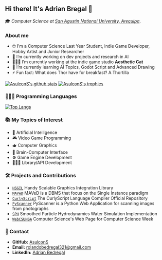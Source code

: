 ## Hi there! It's Adrian Bregal 👋

🎓 _Computer Science at [San Agustin National University, Arequipa](https://www.unsa.edu.pe/en/)_.

### About me

- 🤓 I'm a Computer Science Last Year Student, Indie Game Developer, Hobby Artist and Junior Researcher
- 🔭 I’m currently working on dev projects and research in AI
- 👨🏻‍💻 I’m currently working at the indie game studio **Aesthetic Cat**
- 🌱 I’m currently learning AI Topics, Godot Script and Advanced Drawing
- ⚡ Fun fact: What does Thor have for breakfast? A Thortilla

[![AsulconS's github stats](https://github-readme-stats.vercel.app/api?username=AsulconS&show_icons=true&count_private=true&theme=tokyonight)](#)
[![AsulconS's trophies](https://github-profile-trophy.vercel.app/?username=AsulconS&theme=tokyonight&&column=-1&margin-w=8)](#)

### 👨🏻‍💻 Programming Languages

[![Top Langs](https://github-readme-stats.vercel.app/api/top-langs/?username=AsulconS&layout=compact&langs_count=8&theme=tokyonight)](#)

### 📚 My Topics of Interest

- 🤖 Artificial Intelligence
- 🎮 Video Game Programming
- 🫖 Computer Graphics
- 🧠 Brain-Computer Interface
- ⚙️ Game Engine Development
- 👨🏻‍💻 Library/API Development

### 🛠️ Projects and Contributions

- [`HSGIL`](https://github.com/AsulconS/HSGIL) Handy Scalable Graphics Integration Library
- [`MAVeD`](https://github.com/AsulconS/MAVeD) MAVeD is a DBMS that focus on the Single Instance paradigm
- [`CurlyScript`](https://github.com/AsulconS/CurlyScript-Compiler) The CurlyScript Language Compiler Official Repository
- [`PyScanner`](https://github.com/AsulconS/PyScanner) PyScanner is a Python Web Application for scanning images from photographs
- [`SPH`](https://github.com/AsulconS/SPH) Smoothed Particle Hydrodynamics Water Simulation Implementation
- [`WebCSUNSA`](https://github.com/lehi10/webCsUNSA) Computer Science's Web Page for Computer Science Week

### 📩 Contact

- **GitHub:** [AsulconS](https://github.com/AsulconS)
- **Email:** [rolandobedregal321@gmail.com](mailto:rolandobedregal321@gmail.com)
- **LinkedIn:** [Adrian Bedregal](linkedin.com/in/adrian-rolando-bedregal-vento-1baa13175)

<!--
**AsulconS/AsulconS** is a ✨ _special_ ✨ repository because its `README.md` (this file) appears on your GitHub profile.

Here are some ideas to get you started:

- 🔭 I’m currently working on ...
- 🌱 I’m currently learning ...
- 👯 I’m looking to collaborate on ...
- 🤔 I’m looking for help with ...
- 💬 Ask me about ...
- 📫 How to reach me: ...
- 😄 Pronouns: ...
- ⚡ Fun fact: ...
-->
